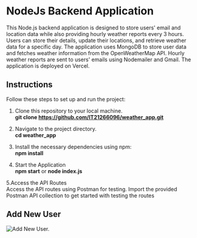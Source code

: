# NodeJs Backend Application
This Node.js backend application is designed to store users' email and location data while also providing hourly weather reports every 3 hours. Users can store their details, update their locations, and retrieve weather data for a specific day. The application uses MongoDB to store user data and fetches weather information from the OpenWeatherMap API. Hourly weather reports are sent to users' emails using Nodemailer and Gmail. The application is deployed on Vercel.

## Instructions

Follow these steps to set up and run the project:

1. Clone this repository to your local machine.</br>
   **git clone https://github.com/IT21266096/weather_app.git**
   
2. Navigate to the project directory.</br>
   **cd weather_app**
   
3. Install the necessary dependencies using npm:</br>
   **npm install**

4. Start the Application</br>
   **npm start** or **node index.js**

5.Access the API Routes<br>
  Access the API routes using Postman for testing. Import the provided Postman API collection to get started with testing the routes</br>
  ## Add New User</br>
  <pictute>
    <img alt="Add New User." src="https://drive.google.com/file/d/1WsghOTo12kr0Lri4W945DJbFgaMv2u4F/view?usp=sharing">
  </pictute>
